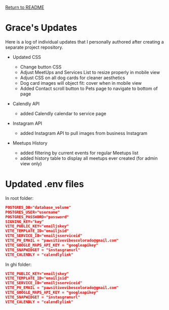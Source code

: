[Return to README](../README.md)

# Grace's Updates

Here is a log of individual updates that I personally authored after creating a separate project repository.

- Updated CSS
    - Change button CSS
    - Adjust MeetUps and Services List to resize properly in mobile view
    - Adjust CSS on all dog cards for cleaner aesthetics
    - Dog card images will object fit: cover when in mobile view
    - Added Contact scroll button to Pets page to navigate to bottom of page

- Calendly API
    - added Calendly calendar to service page

- Instagram API
    - added Instagram API to pull images from business Instagram

- Meetups History
    - added filtering by current events for regular Meetups list
    - added history table to display all meetups ever created (for admin view only)

# Updated .env files

In root folder:
```json
POSTGRES_DB="database_volume"
POSTGRES_USER="username"
POSTGRES_PASSWORD="password"
SIGNING_KEY="key"
VITE_PUBLIC_KEY="emailjskey"
VITE_TEMPLATE_ID="emailjsid"
VITE_SERVICE_ID="emailjsserviceid"
VITE_PV_EMAIL = "pawsitivevibescolorado@gmail.com"
VITE_GOOGLE_MAPS_API_KEY = "googleapikey"
VITE_SNAPWIDGET = "instasgramurl"
VITE_CALENDLY = "calendlylink"

```

In ghi folder:

```json
VITE_PUBLIC_KEY="emailjskey"
VITE_TEMPLATE_ID="emailjsid"
VITE_SERVICE_ID="emailjsserviceid"
VITE_PV_EMAIL = "pawsitivevibescolorado@gmail.com"
VITE_GOOGLE_MAPS_API_KEY = "googleapikey"
VITE_SNAPWIDGET = "instasgramurl"
VITE_CALENDLY = "calendlylink"

```
